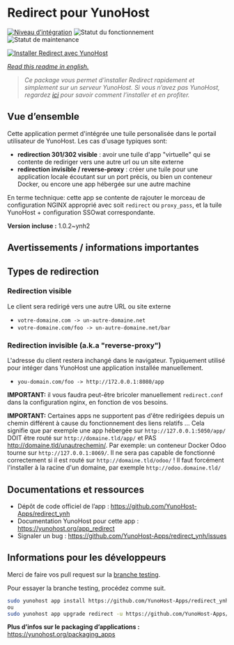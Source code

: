 <!--
N.B.: This README was automatically generated by https://github.com/YunoHost/apps/tree/master/tools/README-generator
It shall NOT be edited by hand.
-->

# Redirect pour YunoHost

[![Niveau d’intégration](https://dash.yunohost.org/integration/redirect.svg)](https://dash.yunohost.org/appci/app/redirect) ![Statut du fonctionnement](https://ci-apps.yunohost.org/ci/badges/redirect.status.svg) ![Statut de maintenance](https://ci-apps.yunohost.org/ci/badges/redirect.maintain.svg)

[![Installer Redirect avec YunoHost](https://install-app.yunohost.org/install-with-yunohost.svg)](https://install-app.yunohost.org/?app=redirect)

*[Read this readme in english.](./README.md)*

> *Ce package vous permet d’installer Redirect rapidement et simplement sur un serveur YunoHost.
Si vous n’avez pas YunoHost, regardez [ici](https://yunohost.org/#/install) pour savoir comment l’installer et en profiter.*

## Vue d’ensemble

Cette application permet d'intégrée une tuile personalisée dans le portail utilisateur de YunoHost. Les cas d'usage typiques sont:
- **redirection 301/302 visible** : avoir une tuile d'app "virtuelle" qui se contente de rediriger vers une autre url ou un site externe
- **redirection invisible / reverse-proxy** : créer une tuile pour une application locale écoutant sur un port précis, ou bien un conteneur Docker, ou encore une app hébergée sur une autre machine

En terme technique: cette app se contente de rajouter le morceau de configuration NGINX approprié avec soit `redirect` ou `proxy_pass`, et la tuile YunoHost + configuration SSOwat correspondante.


**Version incluse :** 1.0.2~ynh2
## Avertissements / informations importantes

## Types de redirection

### Redirection visible

Le client sera redirigé vers une autre URL ou site externe

- `votre-domaine.com -> un-autre-domaine.net`
- `votre-domaine.com/foo -> un-autre-domaine.net/bar`

### Redirection invisible (a.k.a "reverse-proxy")

L'adresse du client restera inchangé dans le navigateur. Typiquement utilisé pour intéger dans YunoHost une application installée manuellement.
    
- `you-domain.com/foo -> http://172.0.0.1:8080/app`

**IMPORTANT:** il vous faudra peut-être bricoler manuellement `redirect.conf` dans la configuration nginx, en fonction de vos besoins.

**IMPORTANT:** Certaines apps ne supportent pas d'être redirigées depuis un chemin différent à cause du fonctionnement des liens relatifs ... Cela signifie que par exemple une app hébergée sur `http://127.0.0.1:5050/app/` DOIT être routé sur `http://domaine.tld/app/` et PAS http://domaine.tld/unautrechemin/. Par exemple: un conteneur Docker Odoo tourne sur `http://127.0.0.1:8069/`. Il ne sera pas capable de fonctionné correctement si il est routé sur `http://domaine.tld/odoo/` ! Il faut forcément l'installer à la racine d'un domaine, par exemple `http://odoo.domaine.tld/`

## Documentations et ressources

* Dépôt de code officiel de l’app : <https://github.com/YunoHost-Apps/redirect_ynh>
* Documentation YunoHost pour cette app : <https://yunohost.org/app_redirect>
* Signaler un bug : <https://github.com/YunoHost-Apps/redirect_ynh/issues>

## Informations pour les développeurs

Merci de faire vos pull request sur la [branche testing](https://github.com/YunoHost-Apps/redirect_ynh/tree/testing).

Pour essayer la branche testing, procédez comme suit.

``` bash
sudo yunohost app install https://github.com/YunoHost-Apps/redirect_ynh/tree/testing --debug
ou
sudo yunohost app upgrade redirect -u https://github.com/YunoHost-Apps/redirect_ynh/tree/testing --debug
```

**Plus d’infos sur le packaging d’applications :** <https://yunohost.org/packaging_apps>